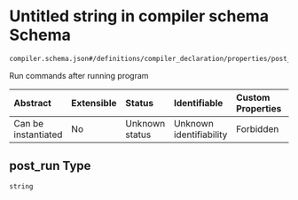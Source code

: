 # Untitled string in compiler schema Schema

```txt
compiler.schema.json#/definitions/compiler_declaration/properties/post_run
```

Run commands after running program

| Abstract            | Extensible | Status         | Identifiable            | Custom Properties | Additional Properties | Access Restrictions | Defined In                                                                   |
| :------------------ | :--------- | :------------- | :---------------------- | :---------------- | :-------------------- | :------------------ | :--------------------------------------------------------------------------- |
| Can be instantiated | No         | Unknown status | Unknown identifiability | Forbidden         | Allowed               | none                | [compiler.schema.json\*](../out/compiler.schema.json "open original schema") |

## post\_run Type

`string`
